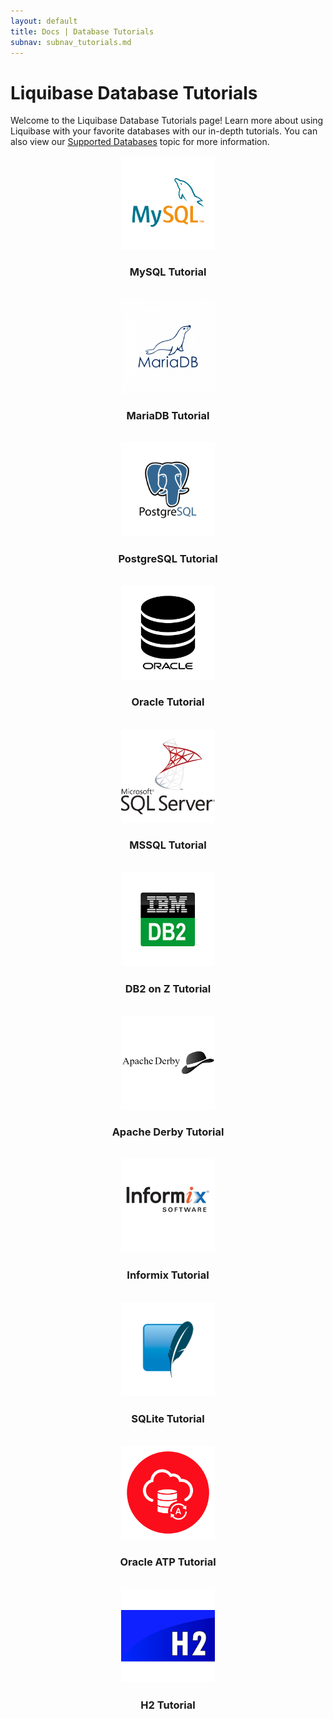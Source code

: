 ```yaml
---
layout: default
title: Docs | Database Tutorials
subnav: subnav_tutorials.md
---
```

# Liquibase Database Tutorials

Welcome to the Liquibase Database Tutorials page! Learn more about using Liquibase with your favorite databases with our in-depth tutorials. You can also view our [Supported Databases](/databases.html) topic for more information.

<div class="tile-container">
    <div class="tile-item" align="center">
        <a href="/documentation/tutorials/mysql.html"><img src="/images/documentation/Tutorials/mysql.png" width="150px" alt="MySQL Tutorial"></a>
        <h3>MySQL Tutorial</h3>
        <br>
    </div>
    <div class="tile-item" align="center">
        <a href="/documentation/tutorials/mariadb.html"><img src="/images/documentation/Tutorials/mariadb.png" width="150px" alt="MariaDB Tutorial"></a>
        <h3>MariaDB Tutorial</h3>
        <br>
    </div>
    <div class="tile-item" align="center">
        <a href="/documentation/tutorials/postgresql.html"><img src="/images/documentation/Tutorials/postgresql.png" width="150px" alt="PostgreSQL Tutorial"></a>
        <h3>PostgreSQL Tutorial</h3>
        <br>
    </div>
    <div class="tile-item" align="center">
        <a href="/documentation/tutorials/oracle.html"><img src="/images/documentation/Tutorials/oracle.png" width="150px" alt="Oracle Tutorial"></a>
        <h3>Oracle Tutorial</h3>
        <br>
    </div>
    <div class="tile-item" align="center">
        <a href="/documentation/tutorials/mssql.html"><img src="/images/documentation/Tutorials/mssql.png" width="150px" alt="MSSQL Tutorial"></a>
        <h3>MSSQL Tutorial</h3>
        <br>
    </div>
    <div class="tile-item" align="center">
        <a href="/documentation/tutorials/db2onz.html"><img src="/images/documentation/Tutorials/DB2.png" width="150px" alt="DB2 on Z Tutorial"></a>
        <h3>DB2 on Z Tutorial</h3>
        <br>
    </div>
    <div class="tile-item" align="center">
        <a href="/documentation/tutorials/apache-derby.html"><img src="/images/documentation/Tutorials/derbylogo.png" width="150px" alt="Apache Derby Tutorial"></a>
        <h3>Apache Derby Tutorial</h3>
        <br>
    </div>
    <div class="tile-item" align="center">
        <a href="/documentation/tutorials/informix.html"><img src="/images/documentation/Tutorials/informix.png" width="150px" height="150px" alt="Informix Tutorial"></a>
        <h3>Informix Tutorial</h3>
        <br>
    </div>
    <div class="tile-item" align="center">
        <a href="/documentation/tutorials/sqlite.html"><img src="/images/documentation/Tutorials/sqlite.png" width="150px" alt="SQLite Tutorial"></a>
        <h3>SQLite Tutorial</h3>
        <br>
    </div>
    <div class="tile-item" align="center">
        <a href="/documentation/tutorials/oracle_autonomous_transaction_processing_database.html"><img src="/images/documentation/Tutorials/oracle_atp.png" width="150px" alt="Oracle Autonomous Transaction Processing Database Tutorial"></a>
        <h3>Oracle ATP Tutorial</h3>
        <br>
    </div>
    <div class="tile-item" align="center">
        <a href="/documentation/tutorials/h2.html"><img src="/images/documentation/Tutorials/h2.png" width="150px" alt="H2 Tutorial"></a>
        <h3>H2 Tutorial</h3>
        <br>
    </div>
</div>
